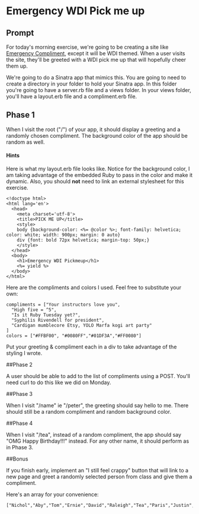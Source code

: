 # Emergency WDI Pick me up


## Prompt
For today's morning exercise, we're going to be creating a site like [Emergency Compliment](http://emergencycompliment.com/), except it will be WDI themed. When a user visits the site, they'll be greeted with a WDI pick me up that will hopefully cheer them up.

We're going to do a Sinatra app that mimics this. You are going to need to create a directory in your folder to hold your Sinatra app. In this folder you're going to have a server.rb file and a views folder. In your views folder, you'll have a layout.erb file and a compliment.erb file.


## Phase 1
When I visit the root ("/") of your app, it should display a greeting and a randomly chosen compliment. The background color of the app should be random as well.

#### Hints

Here is what my layout.erb file looks like. Notice for the background color, I am taking advantage of the embedded Ruby to pass in the color and make it dynamic. Also, you should __not__ need to link an external stylesheet for this exercise.

```
<!doctype html>
<html lang='en'>
  <head>
    <meta charset='utf-8'>
    <title>PICK ME UP</title>
    <style>
    body {background-color: <%= @color %>; font-family: helvetica; color: white; width: 900px; margin: 0 auto}
    div {font: bold 72px helvetica; margin-top: 50px;}
    </style>
  </head>
  <body>
    <h1>Emergency WDI Pickmeup</h1>
    <%= yield %>
  </body>
</html>
```

Here are the compliments and colors I used. Feel free to substitute your own:

```
compliments = ["Your instructors love you",
  "High five = ^5",
  "Is it Ruby Tuesday yet?",
  "Syphilis Rivendell for president",
  "Cardigan mumblecore Etsy, YOLO Marfa kogi art party"
]
colors = ["#FFBF00", "#0080FF","#01DF3A","#FF0080"]
```

Put your greeting & compliment each in a div to take advantage of the styling I wrote.

##Phase 2

A user should be able to add to the list of compliments using a POST. You'll need curl to do this like we did on Monday.

##Phase 3

When I visit "/name" ie "/peter", the greeting should say hello to me. There should still be a random compliment and random background color.

##Phase 4

When I visit "/tea", instead of a random compliment, the app should say "OMG Happy Birthday!!!" instead. For any other name, it should perform as in Phase 3.

##Bonus

If you finish early, implement an "I still feel crappy" button that will link to a new page and greet a randomly selected person from class and give them a compliment.

Here's an array for your convenience:

```
["Nichol","Aby","Tom","Ernie","David","Raleigh","Tea","Paris","Justin","Davis","Julie","Sal","Britt","Maria","Mihran","Ann","Erica","Marco","Brad","McKenneth","Russell","Arun","Kevin","Jeff","PJ","Peter"]
```
